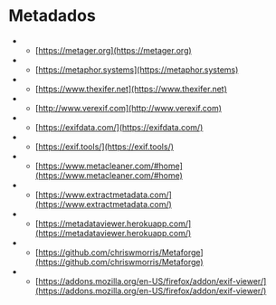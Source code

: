 # Metadados

- - [https://metager.org](https://metager.org)
- - [https://metaphor.systems](https://metaphor.systems)
- - [https://www.thexifer.net](https://www.thexifer.net)
- - [http://www.verexif.com](http://www.verexif.com)
- - [https://exifdata.com/](https://exifdata.com/)
- - [https://exif.tools/](https://exif.tools/)
- - [https://www.metacleaner.com/#home](https://www.metacleaner.com/#home)
- - [https://www.extractmetadata.com/](https://www.extractmetadata.com/)
- - [https://metadataviewer.herokuapp.com/](https://metadataviewer.herokuapp.com/)
- - [https://github.com/chriswmorris/Metaforge](https://github.com/chriswmorris/Metaforge)
- - [https://addons.mozilla.org/en-US/firefox/addon/exif-viewer/](https://addons.mozilla.org/en-US/firefox/addon/exif-viewer/)